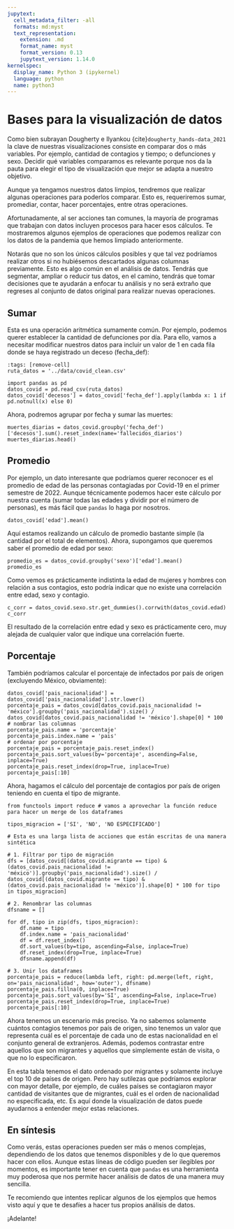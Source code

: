 ```yaml
---
jupytext:
  cell_metadata_filter: -all
  formats: md:myst
  text_representation:
    extension: .md
    format_name: myst
    format_version: 0.13
    jupytext_version: 1.14.0
kernelspec:
  display_name: Python 3 (ipykernel)
  language: python
  name: python3
---
```


# Bases para la visualización de datos

Como bien subrayan Dougherty e Ilyankou {cite}`dougherty_hands-data_2021` la clave de nuestras visualizaciones consiste en comparar dos o más variables. Por ejemplo, cantidad de contagios y tiempo; o defunciones y sexo. Decidir qué variables comparamos es relevante porque nos da la pauta para elegir el tipo de visualización que mejor se adapta a nuestro objetivo.

Aunque ya tengamos nuestros datos limpios, tendremos que realizar algunas operaciones para poderlos comparar. Esto es, requeriremos sumar, promediar, contar, hacer porcentajes, entre otras operaciones.

Afortunadamente, al ser acciones tan comunes, la mayoría de programas que trabajan con datos incluyen procesos para hacer esos cálculos. Te mostraremos algunos ejemplos de operaciones que podemos realizar con los datos de la pandemia que hemos limpiado anteriormente.

Notarás que no son los únicos cálculos posibles y que tal vez podríamos realizar otros si no hubiésemos descartados algunas columnas previamente. Esto es algo común en el análisis de datos. Tendrás que segmentar, ampliar o reducir tus datos, en el camino, tendrás que tomar decisiones que te ayudarán a enfocar tu análisis y no será extraño que regreses al conjunto de datos original para realizar nuevas operaciones.

## Sumar

Esta es una operación aritmética sumamente común. Por ejemplo, podemos querer establecer la cantidad de defunciones por día. Para ello, vamos a necesitar modificar nuestros datos para incluir un valor de 1 en cada fila donde se haya registrado un deceso (fecha_def):

```{code-cell} ipython3
:tags: [remove-cell]
ruta_datos = '../data/covid_clean.csv'
```

```{code-cell} ipython3
import pandas as pd
datos_covid = pd.read_csv(ruta_datos)
datos_covid['decesos'] = datos_covid['fecha_def'].apply(lambda x: 1 if pd.notnull(x) else 0)
```

Ahora, podremos agrupar por fecha y sumar las muertes:

```{code-cell} ipython3
muertes_diarias = datos_covid.groupby('fecha_def')['decesos'].sum().reset_index(name='fallecidos_diarios')
muertes_diarias.head()
```

## Promedio

Por ejemplo, un dato interesante que podríamos querer reconocer es el promedio de edad de las personas contagiadas por Covid-19 en el primer semestre de 2022. Aunque técnicamente podemos hacer este cálculo por nuestra cuenta (sumar todas las edades y dividir por el número de personas), es más fácil que `pandas` lo haga por nosotros.

```{code-cell} ipython3
datos_covid['edad'].mean()
```

Aquí estamos realizando un cálculo de promedio bastante simple (la cantidad por el total de elementos). Ahora, supongamos que queremos saber el promedio de edad por sexo:

```{code-cell} ipython3
promedio_es = datos_covid.groupby('sexo')['edad'].mean()
promedio_es
```

Como vemos es prácticamente indistinta la edad de mujeres y hombres con relación a sus contagios, esto podría indicar que no existe una correlación entre edad, sexo y contagio.

```{code-cell} ipython3
c_corr = datos_covid.sexo.str.get_dummies().corrwith(datos_covid.edad)
c_corr
```

El resultado de la correlación entre edad y sexo es prácticamente cero, muy alejada de cualquier valor que indique una correlación fuerte.

## Porcentaje

También podríamos calcular el porcentaje de infectados por país de origen (excluyendo México, obviamente):

```{code-cell} ipython3
datos_covid['pais_nacionalidad'] = datos_covid['pais_nacionalidad'].str.lower()
porcentaje_pais = datos_covid[datos_covid.pais_nacionalidad != 'méxico'].groupby('pais_nacionalidad').size() / datos_covid[datos_covid.pais_nacionalidad != 'méxico'].shape[0] * 100
# nombrar las columnas
porcentaje_pais.name = 'porcentaje'
porcentaje_pais.index.name = 'pais'
# ordenar por porcentaje
porcentaje_pais = porcentaje_pais.reset_index()
porcentaje_pais.sort_values(by='porcentaje', ascending=False, inplace=True)
porcentaje_pais.reset_index(drop=True, inplace=True)
porcentaje_pais[:10]
```

Ahora, hagamos el cálculo del porcentaje de contagios por país de origen teniendo en cuenta el tipo de migrante.

```{code-cell} ipython3
from functools import reduce # vamos a aprovechar la función reduce para hacer un merge de los dataframes

tipos_migracion = ['SI', 'NO', 'NO ESPECIFICADO']

# Esta es una larga lista de acciones que están escritas de una manera sintética

# 1. Filtrar por tipo de migración
dfs = [datos_covid[(datos_covid.migrante == tipo) & (datos_covid.pais_nacionalidad != 'méxico')].groupby('pais_nacionalidad').size() / datos_covid[(datos_covid.migrante == tipo) & (datos_covid.pais_nacionalidad != 'méxico')].shape[0] * 100 for tipo in tipos_migracion]

# 2. Renombrar las columnas
dfsname = []

for df, tipo in zip(dfs, tipos_migracion):
    df.name = tipo
    df.index.name = 'pais_nacionalidad'
    df = df.reset_index()
    df.sort_values(by=tipo, ascending=False, inplace=True)
    df.reset_index(drop=True, inplace=True)
    dfsname.append(df)

# 3. Unir los dataframes
porcentaje_pais = reduce(lambda left, right: pd.merge(left, right, on='pais_nacionalidad', how='outer'), dfsname)
porcentaje_pais.fillna(0, inplace=True)
porcentaje_pais.sort_values(by='SI', ascending=False, inplace=True)
porcentaje_pais.reset_index(drop=True, inplace=True)
porcentaje_pais[:10]
```

Ahora tenemos un escenario más preciso. Ya no sabemos solamente cuántos contagios tenemos por país de origen, sino tenemos un valor que representa cuál es el porcentaje de cada uno de estas nacionalidad en el conjunto general de extranjeros. Además, podemos contrastar entre aquellos que son migrantes y aquellos que simplemente están de visita, o que no lo especificaron. 

En esta tabla tenemos el dato ordenado por migrantes y solamente incluye el top 10 de países de origen. Pero hay sutilezas que podríamos explorar con mayor detalle, por ejemplo, de cuáles países se contagiaron mayor cantidad de visitantes que de migrantes, cuál es el orden de nacionalidad no especificada, etc. Es aquí donde la visualización de datos puede ayudarnos a entender mejor estas relaciones.

## En síntesis

Como verás, estas operaciones pueden ser más o menos complejas, dependiendo de los datos que tenemos disponibles y de lo que queremos hacer con ellos. Aunque estas líneas de código pueden ser ilegibles por momentos, es importante tener en cuenta que `pandas` es una herramienta muy poderosa que nos permite hacer análisis de datos de una manera muy sencilla.

Te recomiendo que intentes replicar algunos de los ejemplos que hemos visto aquí y que te desafíes a hacer tus propios análisis de datos. 

¡Adelante!
